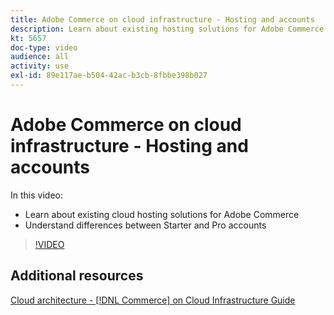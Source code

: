 ```yaml
---
title: Adobe Commerce on cloud infrastructure - Hosting and accounts
description: Learn about existing hosting solutions for Adobe Commerce​. Understand differences between Starter and Pro accounts​.
kt: 5657
doc-type: video
audience: all
activity: use
exl-id: 89e117ae-b504-42ac-b3cb-8fbbe398b027
---
```

# Adobe Commerce on cloud infrastructure - Hosting and accounts

In this video:

- Learn about existing cloud hosting solutions​ for Adobe Commerce
- Understand differences between Starter and Pro accounts​

>[!VIDEO](https://video.tv.adobe.com/v/35813?quality=12&learn=on)

## Additional resources

[Cloud architecture - [!DNL Commerce] on Cloud Infrastructure Guide](https://experienceleague.adobe.com/docs/commerce-cloud-service/user-guide/architecture/cloud-architecture.html)
